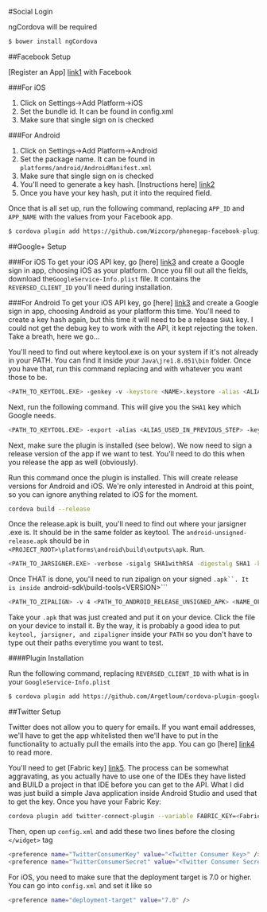 #Social Login

ngCordova will be required

```sh
$ bower install ngCordova
```
##Facebook Setup

[Register an App] [link1] with Facebook

###For iOS
1. Click on Settings->Add Platform->iOS
2. Set the bundle id. It can be found in config.xml
3. Make sure that single sign on is checked

###For Android
1. Click on Settings->Add Platform->Android
2. Set the package name. It can be found in ```platforms/android/AndroidManifest.xml```
3. Make sure that single sign on is checked
4. You'll need to generate a key hash. [Instructions here] [link2]
5. Once you have your key hash, put it into the required field.

Once that is all set up, run the following command, replacing ```APP_ID``` and ```APP_NAME``` with the values from your Facebook app.

```sh
$ cordova plugin add https://github.com/Wizcorp/phonegap-facebook-plugin.git --variable APP_ID="123456789"--variable APP_NAME="myApplication"
```

##Google+ Setup

###For iOS
To get your iOS API key, go [here] [link3] and create a Google sign in app, choosing iOS as your platform. Once you fill out all the fields, download the```GoogleService-Info.plist``` file. It contains the ```REVERSED_CLIENT_ID``` you'll need during installation.

###For Android
To get your iOS API key, go [here] [link3] and create a Google sign in app, choosing Android as your platform this time. You'll need to create a key hash again, but this time it will need to be a release ```SHA1``` key. I could not get the debug key to work with the API, it kept rejecting the token. Take a breath, here we go...

You'll need to find out where keytool.exe is on your system if it's not already in your PATH. You can find it inside your ```Java\jre1.8.051\bin``` folder. Once you have that, run this command replacing <NAME> and <ALIAS> with whatever you want those to be.

```sh
<PATH_TO_KEYTOOL.EXE> -genkey -v -keystore <NAME>.keystore -alias <ALIAS> -keyalg RSA -keysize 2048 -validity 10000
```

Next, run the following command. This will give you the ```SHA1``` key which Google needs.

```sh
<PATH_TO_KEYTOOL.EXE> -export -alias <ALIAS_USED_IN_PREVIOUS_STEP> -keystore <PATH_TO_KEYSTORE_CREATED_IN_PREVIOUS_STEP> -list -v
```

Next, make sure the plugin is installed (see below). We now need to sign a release version of the app if we want to test. You'll need to do this when you release the app as well (obviously).

Run this command once the plugin is installed. This will create release versions for Android and iOS. We're only interested in Android at this point, so you can ignore anything related to iOS for the moment.

```sh
cordova build --release
```

Once the release.apk is built, you'll need to find out where your jarsigner .exe is. It should be in the same folder as keytool. The ```android-unsigned-release.apk``` should be in ```<PROJECT_ROOT>\platforms\android\build\outputs\apk```. Run.

```sh
<PATH_TO_JARSIGNER.EXE> -verbose -sigalg SHA1withRSA -digestalg SHA1 -keystore <PATH_TO_KEYSTORE_CREATED_IN_PREVIOUS_STEP> <PATH_TO_ANDROID_RELEASE_UNSIGNED_APK> <ALIAS_USED_IN_PREVIOUS_STEP>
```

Once THAT is done, you'll need to run zipalign on your signed ```.apk``. It is inside ```android-sdk\build-tools\<VERSION>```

```sh
<PATH_TO_ZIPALIGN> -v 4 <PATH_TO_ANDROID_RELEASE_UNSIGNED_APK> <NAME_OF_OUTPUT_APK>
```
Take your ```.apk``` that was just created and put it on your device. Click the file on your device to install it. By the way, it is probably a good idea to put ```keytool, jarsigner, and zipaligner``` inside your ```PATH``` so you don't have to type out their paths everytime you want to test.

####Plugin Installation

Run the following command, replacing ```REVERSED_CLIENT_ID``` with what is in your ```GoogleService-Info.plist```

```sh
$ cordova plugin add https://github.com/Argetloum/cordova-plugin-googleplus --variable REVERSED_CLIENT_ID=myreversedclientid
```
 
##Twitter Setup

Twitter does not allow you to query for emails. If you want email addresses, we'll have to get the app whitelisted then we'll have to put in the functionality to actually pull the emails into the app. You can go [here] [link4] to read more.

You'll need to get [Fabric key] [link5]. The process can be somewhat aggravating, as you actually have to use one of the IDEs they have listed and BUILD a project in that IDE before you can get to the API. What I did was just build a simple Java application inside Android Studio and used that to get the key. Once you have your Fabric Key:

```sh
cordova plugin add twitter-connect-plugin --variable FABRIC_KEY=<Fabric API Key>
```

Then, open up ```config.xml``` and add these two lines before the closing ```</widget>``` tag

```sh
<preference name="TwitterConsumerKey" value="<Twitter Consumer Key>" />
<preference name="TwitterConsumerSecret" value="<Twitter Consumer Secret>" />
```

For iOS, you need to make sure that the deployment target is 7.0 or higher. You can go into ```config.xml``` and set it like so

```sh
<preference name="deployment-target" value="7.0" />
```
 
 
[link1]: <https://developers.facebook.com/apps>
[link2]: <https://developers.facebook.com/docs/android/getting-started>
[link3]: <https://developers.google.com/mobile/add>
[link4]: <https://twittercommunity.com/t/how-to-whitelist-a-twitter-application/44378>
[link5]: <https://get.fabric.io/twitter-login>
